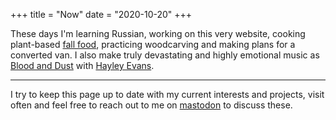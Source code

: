 +++
title = "Now"
date = "2020-10-20"
+++

These days I'm learning Russian, working on this very website,
cooking plant-based [fall food](/tags/fall/), practicing woodcarving and making plans for a converted van.
I also make truly devastating and highly emotional music as [Blood and Dust](http://blood-and-dust.com) with [Hayley Evans](http://hayleyevans.net).

---

I try to keep this page up to date with my current interests and projects, visit often and feel free to reach out to me on [mastodon](https://merveilles.town/@ritualdust) to discuss these.
